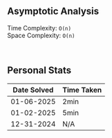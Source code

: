 ## Asymptotic Analysis  
Time Complexity: `O(n)`  
Space Complexity: `O(n)`  


&nbsp;  


## Personal Stats
| Date Solved | Time Taken |
| ----------- | ---------- |
| 01-06-2025  | 2min |  
| 01-02-2025  | 5min |  
| 12-31-2024  | N/A |  